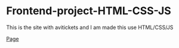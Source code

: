 # Frontend-project-HTML-CSS-JS
This is the site with avitickets and I am made this use HTML/CSS/JS

[Page](https://codepen.io/dsw-dwa/full/MWEKwWy) 

